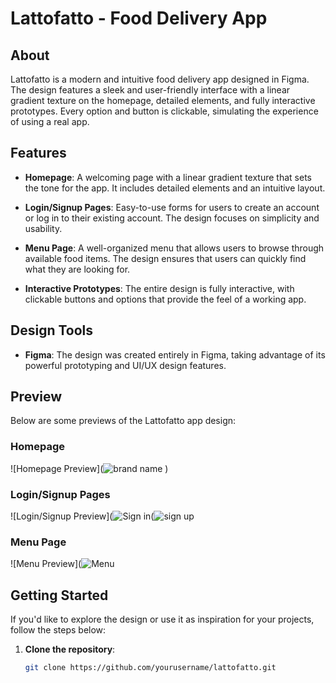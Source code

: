 # Lattofatto - Food Delivery App

## About

Lattofatto is a modern and intuitive food delivery app designed in Figma. The design features a sleek and user-friendly interface with a linear gradient texture on the homepage, detailed elements, and fully interactive prototypes. Every option and button is clickable, simulating the experience of using a real app.

## Features

- **Homepage**: A welcoming page with a linear gradient texture that sets the tone for the app. It includes detailed elements and an intuitive layout.
  
- **Login/Signup Pages**: Easy-to-use forms for users to create an account or log in to their existing account. The design focuses on simplicity and usability.

- **Menu Page**: A well-organized menu that allows users to browse through available food items. The design ensures that users can quickly find what they are looking for.

- **Interactive Prototypes**: The entire design is fully interactive, with clickable buttons and options that provide the feel of a working app.

## Design Tools

- **Figma**: The design was created entirely in Figma, taking advantage of its powerful prototyping and UI/UX design features.

## Preview

Below are some previews of the Lattofatto app design:

### Homepage
![Homepage Preview](![brand name](https://github.com/user-attachments/assets/c3d20cea-888f-4d8e-9fa8-68618e656983)
)

### Login/Signup Pages
![Login/Signup Preview](![Sign in](https://github.com/user-attachments/assets/c57c8700-d99e-4cbd-bc2c-f6fd10fa3615)(![sign up](https://github.com/user-attachments/assets/66cc1a1f-847b-4ab7-ab4a-cfe8974abb22)



### Menu Page
![Menu Preview](![Menu](https://github.com/user-attachments/assets/d69d60a4-cb09-493d-85ed-10a3f4bfafb6)


## Getting Started

If you'd like to explore the design or use it as inspiration for your projects, follow the steps below:

1. **Clone the repository**:
   ```bash
   git clone https://github.com/yourusername/lattofatto.git
